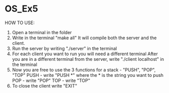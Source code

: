 # OS_Ex5

HOW TO USE:

1. Open a terminal in the folder
2. Write in the terminal "make all"
    It will compile both the server and the client.
3. Run the server by writing "./server" in the terminal
4. For each client you want to run you will need a different terminal
    After you are in a different terminal from the server,
    write "./client localhost" in the terminal
5. Now you are free to use the 3 functions for a stack - "PUSH", "POP", "TOP"
    PUSH - write "PUSH *" where the * is the string you want to push
    POP -  write "POP"
    TOP - write "TOP"
6. To close the client write "EXIT"